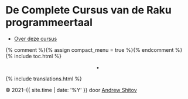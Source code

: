 # De Complete Cursus van de Raku programmeertaal

* [Over deze cursus](/about-this-course)

{% comment %}{% assign compact_menu = true %}{% endcomment %}
{% include toc.html %}


<center>•</center>

{% include translations.html %}

© 2021–{{ site.time | date: '%Y' }} door <a href="https://andrewshitov.com/">Andrew Shitov</a>